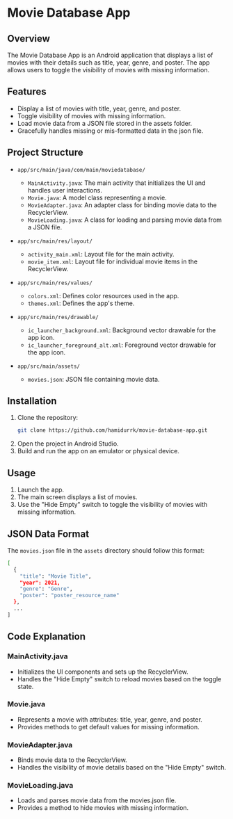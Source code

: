 # Movie Database App

## Overview

The Movie Database App is an Android application that displays a list of movies with their details such as title, year, genre, and poster. The app allows users to toggle the visibility of movies with missing information.

## Features

- Display a list of movies with title, year, genre, and poster.
- Toggle visibility of movies with missing information.
- Load movie data from a JSON file stored in the assets folder.
- Gracefully handles missing or mis-formatted data in the json file.

## Project Structure

- `app/src/main/java/com/main/moviedatabase/`
  - `MainActivity.java`: The main activity that initializes the UI and handles user interactions.
  - `Movie.java`: A model class representing a movie.
  - `MovieAdapter.java`: An adapter class for binding movie data to the RecyclerView.
  - `MovieLoading.java`: A class for loading and parsing movie data from a JSON file.

- `app/src/main/res/layout/`
  - `activity_main.xml`: Layout file for the main activity.
  - `movie_item.xml`: Layout file for individual movie items in the RecyclerView.

- `app/src/main/res/values/`
  - `colors.xml`: Defines color resources used in the app.
  - `themes.xml`: Defines the app's theme.

- `app/src/main/res/drawable/`
  - `ic_launcher_background.xml`: Background vector drawable for the app icon.
  - `ic_launcher_foreground_alt.xml`: Foreground vector drawable for the app icon.

- `app/src/main/assets/`
  - `movies.json`: JSON file containing movie data.

## Installation

1. Clone the repository:
   ```sh
   git clone https://github.com/hamidurrk/movie-database-app.git
   ```
2. Open the project in Android Studio.
3. Build and run the app on an emulator or physical device.

## Usage
1. Launch the app.
2. The main screen displays a list of movies.
3. Use the "Hide Empty" switch to toggle the visibility of movies with missing information.

## JSON Data Format
The `movies.json` file in the `assets` directory should follow this format:
```sh
[
  {
    "title": "Movie Title",
    "year": 2021,
    "genre": "Genre",
    "poster": "poster_resource_name"
  },
  ...
]
```
## Code Explanation
### MainActivity.java
- Initializes the UI components and sets up the RecyclerView.
- Handles the "Hide Empty" switch to reload movies based on the toggle state.
### Movie.java
- Represents a movie with attributes: title, year, genre, and poster.
- Provides methods to get default values for missing information.
### MovieAdapter.java
- Binds movie data to the RecyclerView.
- Handles the visibility of movie details based on the "Hide Empty" switch.
### MovieLoading.java
- Loads and parses movie data from the movies.json file.
- Provides a method to hide movies with missing information.
